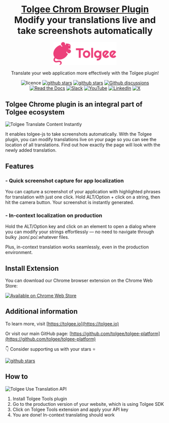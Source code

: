 <h1 align="center" style="border-bottom: none">
    <b>
        <a href="https://chromewebstore.google.com/detail/tolgee-tools/hacnbapajkkfohnonhbmegojnddagfnj?hl=en">Tolgee Chrom Browser Plugin</a><br>
    </b>
 Modify your translations live and take screenshots automatically
</h1>

<div align="center"> 

[<img src="https://raw.githubusercontent.com/tolgee/documentation/main/tolgee_logo_text.svg" alt="Tolgee" width="200" />](https://tolgee.io)

Translate your web application more effectively with the Tolgee plugin!

![licence](https://img.shields.io/badge/license-MIT-blue)
[![github stars](https://img.shields.io/github/stars/tolgee/chrome-plugin?style=social)](https://github.com/tolgee/chrome-plugin)
[![github stars](https://img.shields.io/github/stars/tolgee/tolgee-platform?style=social&label=Tolgee%20Platform)](https://github.com/tolgee/tolgee-platform)
[![Github discussions](https://img.shields.io/github/discussions/tolgee/tolgee-platform)](https://github.com/tolgee/tolgee-platform/discussions)
[![Read the Docs](https://img.shields.io/badge/Read%20the%20Docs-8CA1AF?logo=readthedocs&logoColor=fff)](https://docs.tolgee.io/)
[![Slack](https://img.shields.io/badge/Slack-4A154B?logo=slack&logoColor=fff)](https://join.slack.com/t/tolgeecommunity/shared_invite/zt-2zp55d175-_agXTfKKVbf1BYXlKlmwbA)
[![YouTube](https://img.shields.io/badge/YouTube-%23FF0000.svg?logo=YouTube&logoColor=white)](https://www.youtube.com/@tolgee)
[![LinkedIn](https://custom-icon-badges.demolab.com/badge/LinkedIn-0A66C2?logo=linkedin-white&logoColor=fff)](https://www.linkedin.com/company/tolgee/)
[![X](https://img.shields.io/badge/X-%23000000.svg?logo=X&logoColor=white)](https://x.com/Tolgee_i18n)

</div>

## Tolgee Chrome plugin is an integral part of Tolgee ecosystem

<img src="images/tolgee-chrome-translate-screenshot.png" alt="Tolgee Translate Content Instantly" width="500">

It enables tolgee-js to take screenshots automatically. With the Tolgee plugin, you can modify translations live on your page so you can see the location of all translations. Find out how exactly the page will look with the newly added translation. 

## Features

### - Quick screenshot capture for app localization
You can capture a screenshot of your application with highlighted phrases for translation with just one click. Hold ALT/Option + click on a string, then hit the camera button. Your screenshot is instantly generated.

### - In-context localization on production
Hold the ALT/Option key and click on an element to open a dialog where you can modify your strings effortlessly — no need to navigate through bulky .json/.po/.whatever files. 

Plus, in-context translation works seamlessly, even in the production environment.

## Install Extension

You can download our Chrome browser extension on the Chrome Web Store:

[<img src="images/available-on-chrome-banner.png" alt="Available on Chrome Web Store" width="200" />](https://chromewebstore.google.com/detail/tolgee-tools/hacnbapajkkfohnonhbmegojnddagfnj)

## Additional information

To learn more, visit [https://tolgee.io](https://tolgee.io)

Or visit our main GitHub page: [https://github.com/tolgee/tolgee-platform](https://github.com/tolgee/tolgee-platform)

👇 Consider supporting us with your stars ⭐️

[![github stars](https://img.shields.io/github/stars/tolgee/chrome-plugin?style=social)](https://github.com/tolgee/chrome-plugin)


## How to

<img src="images/tolgee-chrome-api-screenshot.png" alt="Tolgee Use Translation API" width="500">

 1. Install Tolgee Tools plugin
 2. Go to the production version of your website, which is using Tolgee SDK
 3. Click on Tolgee Tools extension and apply your API key
 4. You are done! In-context translating should work
